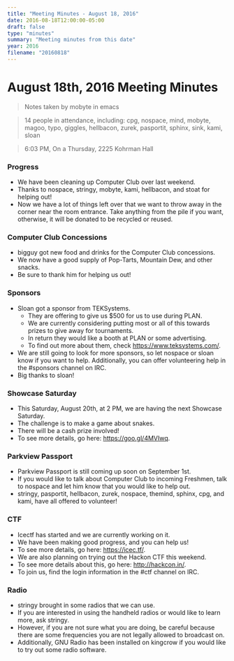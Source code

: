 ```yaml
---
title: "Meeting Minutes - August 18, 2016"
date: 2016-08-18T12:00:00-05:00
draft: false
type: "minutes"
summary: "Meeting minutes from this date"
year: 2016
filename: "20160818"
---
```


# August 18th, 2016 Meeting Minutes
> Notes taken by mobyte in emacs

> 14 people in attendance, including: cpg, nospace, mind, mobyte, magoo, typo, giggles, hellbacon, zurek, pasportit, sphinx, sink, kami, sloan

> 6:03 PM, On a Thursday, 2225 Kohrman Hall

### Progress
- We have been cleaning up Computer Club over last weekend.
- Thanks to nospace, stringy, mobyte, kami, hellbacon, and stoat for helping out!
- Now we have a lot of things left over that we want to throw away in the corner near the room entrance. Take anything from the pile if you want, otherwise, it will be donated to be recycled or reused.

### Computer Club Concessions
- bigguy got new food and drinks for the Computer Club concessions.
- We now have a good supply of Pop-Tarts, Mountain Dew, and other snacks.
- Be sure to thank him for helping us out!

### Sponsors
- Sloan got a sponsor from TEKSystems.
  - They are offering to give us $500 for us to use during PLAN.
  - We are currently considering putting most or all of this towards prizes to give away for tournaments.
  - In return they would like a booth at PLAN or some advertising.
  - To find out more about them, check https://www.teksystems.com/.
- We are still going to look for more sponsors, so let nospace or sloan know if you want to help. Additionally, you can offer volunteering help in the #sponsors channel on IRC.
- Big thanks to sloan!

### Showcase Saturday
- This Saturday, August 20th, at 2 PM, we are having the next Showcase Saturday.
- The challenge is to make a game about snakes.
- There will be a cash prize involved!
- To see more details, go here: https://goo.gl/4MVIwq.

### Parkview Passport
- Parkview Passport is still coming up soon on September 1st.
- If you would like to talk about Computer Club to incoming Freshmen, talk to nospace and let him know that you would like to help out.
- stringy, pasportit, hellbacon, zurek, nospace, themind, sphinx, cpg, and kami, have all offered to volunteer!

### CTF
- Icectf has started and we are currently working on it.
- We have been making good progress, and you can help us!
- To see more details, go here: https://icec.tf/.
- We are also planning on trying out the Hackon CTF this weekend.
- To see more details about this, go here: http://hackcon.in/.
- To join us, find the login information in the #ctf channel on IRC.

### Radio
- stringy brought in some radios that we can use.
- If you are interested in using the handheld radios or would like to learn more, ask stringy.
- However, if you are not sure what you are doing, be careful because there are some frequencies you are not legally allowed to broadcast on.
- Additionally, GNU Radio has been installed on kingcrow if you would like to try out some radio software.
